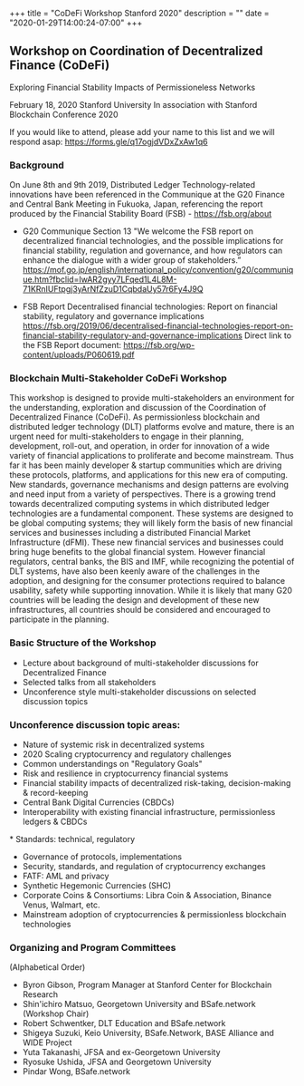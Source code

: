 +++
title = "CoDeFi Workshop Stanford 2020"
description = ""
date = "2020-01-29T14:00:24-07:00"
+++


## Workshop on Coordination of Decentralized Finance (CoDeFi)
Exploring Financial Stability Impacts of Permissioneless Networks

February 18, 2020
Stanford University
In association with Stanford Blockchain Conference 2020

If you would like to attend, please add your name to this list and we will respond asap: https://forms.gle/q17ogjdVDxZxAw1q6

### Background

On June 8th and 9th 2019, Distributed Ledger Technology-related innovations have been referenced in the Communique at the G20 Finance and Central Bank Meeting in Fukuoka, Japan, referencing the report produced by the Financial Stability Board (FSB) - https://fsb.org/about

* G20 Communique
Section 13 "We welcome the FSB report on decentralized financial technologies, and the possible implications for financial stability, regulation and governance, and how regulators can enhance the dialogue with a wider group of stakeholders.” https://mof.go.jp/english/international_policy/convention/g20/communique.htm?fbclid=IwAR2gyy7LFqed1L4L8M-71KRnIUFtpgj3yArNfZzuD1CqbdaUy57r6Fy4J9Q

* FSB Report
Decentralised financial technologies: Report on financial stability, regulatory and governance implications https://fsb.org/2019/06/decentralised-financial-technologies-report-on-financial-stability-regulatory-and-governance-implications
Direct link to the FSB Report document:
https://fsb.org/wp-content/uploads/P060619.pdf


### Blockchain Multi-Stakeholder CoDeFi Workshop

This workshop is designed to provide multi-stakeholders an environment for the understanding, exploration and discussion of the Coordination of Decentralized Finance (CoDeFi). As permissionless blockchain and distributed ledger technology (DLT) platforms evolve and mature, there is an urgent need for multi-stakeholders to engage in their planning, development, roll-out, and operation, in order for innovation of a wide variety of financial applications to proliferate and become mainstream. Thus far it has been mainly developer & startup communities which are driving these protocols, platforms, and applications for this new era of computing. New standards, governance mechanisms and design patterns are evolving and need input from a variety of perspectives. There is a growing trend towards decentralized computing systems in which distributed ledger technologies are a fundamental component. These systems are designed to be global computing systems; they will likely form the basis of new financial services and businesses including a distributed Financial Market Infrastructure (dFMI). These new financial services and businesses could bring huge benefits to the global financial system. However financial regulators, central banks, the BIS and IMF, while recognizing the potential of DLT systems, have also been keenly aware of the challenges in the adoption, and designing for the consumer protections required to balance usability, safety while supporting innovation. While it is likely that many G20 countries will be leading the design and development of these new infrastructures, all countries should be considered and encouraged to participate in the planning.

### Basic Structure of the Workshop

* Lecture about background of multi-stakeholder discussions for Decentralized Finance
* Selected talks from all stakeholders
* Unconference style multi-stakeholder discussions on selected discussion topics

### Unconference discussion topic areas:

* Nature of systemic risk in decentralized systems
* 2020 Scaling cryptocurrency and regulatory challenges
* Common understandings on "Regulatory Goals"
* Risk and resilience in cryptocurrency financial systems
* Financial stability impacts of decentralized risk-taking, decision-making & record-keeping
* Central Bank Digital Currencies (CBDCs)
* Interoperability with existing financial infrastructure, permissionless ledgers & CBDCs

* Standards: technical, regulatory
* Governance of protocols, implementations
* Security, standards, and regulation of cryptocurrency exchanges
* FATF: AML and privacy
* Synthetic Hegemonic Currencies (SHC)
* Corporate Coins & Consortiums: Libra Coin & Association, Binance Venus, Walmart, etc.
* Mainstream adoption of cryptocurrencies & permissionless blockchain technologies

### Organizing and Program Committees
(Alphabetical Order)
* Byron Gibson, Program Manager at Stanford Center for Blockchain Research
* Shin'ichiro Matsuo, Georgetown University and BSafe.network (Workshop Chair)
* Robert Schwentker, DLT Education and BSafe.network
* Shigeya Suzuki, Keio University, BSafe.Network, BASE Alliance and WIDE Project
* Yuta Takanashi, JFSA and ex-Georgetown University
* Ryosuke Ushida, JFSA and Georgetown University
* Pindar Wong, BSafe.network
